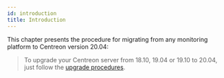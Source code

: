 ```yaml
---
id: introduction
title: Introduction
---
```


This chapter presents the procedure for migrating from any monitoring platform
to Centreon version 20.04:

> To upgrade your Centreon server from 18.10, 19.04 or 19.10 to 20.04, just follow the
> [upgrade procedures](../upgrade/introduction.md).
